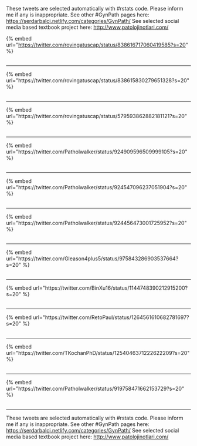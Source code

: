 

These tweets are selected automatically with #rstats code. Please inform me if any is inappropriate.
See other #GynPath pages here: https://serdarbalci.netlify.com/categories/GynPath/ 
See selected social media based textbook project here: http://www.patolojinotlari.com/

{% embed url="https://twitter.com/rovingatuscap/status/838616717060419585?s=20" %}<br>
<br>
<hr>
{% embed url="https://twitter.com/rovingatuscap/status/838615830279651328?s=20" %}<br>
<br>
<hr>
{% embed url="https://twitter.com/rovingatuscap/status/579593862882181121?s=20" %}<br>
<br>
<hr>
{% embed url="https://twitter.com/Patholwalker/status/924909596509999105?s=20" %}<br>
<br>
<hr>
{% embed url="https://twitter.com/Patholwalker/status/924547096237051904?s=20" %}<br>
<br>
<hr>
{% embed url="https://twitter.com/Patholwalker/status/924456473001725952?s=20" %}<br>
<br>
<hr>
{% embed url="https://twitter.com/Gleason4plus5/status/975843286903537664?s=20" %}<br>
<br>
<hr>
{% embed url="https://twitter.com/BinXu16/status/1144748390212915200?s=20" %}<br>
<br>
<hr>
{% embed url="https://twitter.com/RetoPaul/status/1264561610682781697?s=20" %}<br>
<br>
<hr>
{% embed url="https://twitter.com/TKochanPhD/status/1254046371222622209?s=20" %}<br>
<br>
<hr>
{% embed url="https://twitter.com/Patholwalker/status/919758471662153729?s=20" %}<br>
<br>
<hr>


These tweets are selected automatically with #rstats code. Please inform me if any is inappropriate.
See other #GynPath pages here: https://serdarbalci.netlify.com/categories/GynPath/ 
See selected social media based textbook project here: http://www.patolojinotlari.com/
